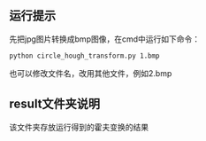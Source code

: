 ## 运行提示

先把jpg图片转换成bmp图像，在cmd中运行如下命令：

`python circle_hough_transform.py 1.bmp`

也可以修改文件名，改用其他文件，例如2.bmp

## result文件夹说明

该文件夹存放运行得到的霍夫变换的结果